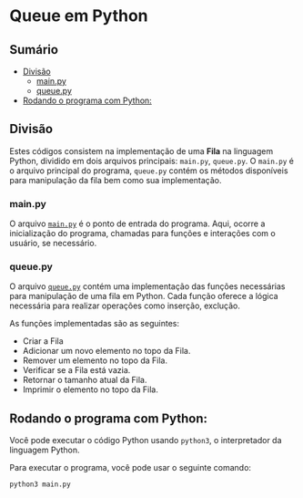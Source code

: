 # Queue em Python

## Sumário 

- [Divisão](#divisão)
    - [main.py](#mainpy)
    - [queue.py](#queuepy)
- [Rodando o programa com Python:](#rodando-o-programa-com-python)
## Divisão

Estes códigos consistem na implementação de uma **Fila** na linguagem Python, dividido em dois arquivos principais: `main.py`, `queue.py`. O `main.py` é o arquivo principal do programa, `queue.py` contém os métodos disponíveis para manipulação da fila bem como sua implementação.

### main.py

O arquivo <a href="https://github.com/FabioHenriqueFarias/algorithms-And-Data-Dtructures/blob/main/Data_Structures/4_Queue/Python/main.py">`main.py`</a> é o ponto de entrada do programa. Aqui, ocorre a inicialização do programa, chamadas para funções e interações com o usuário, se necessário.

### queue.py

O arquivo <a href="https://github.com/FabioHenriqueFarias/algorithms-And-Data-Dtructures/blob/main/Data_Structures/4_Queue/Python/queue.py">`queue.py`</a> contém uma implementação das funções necessárias para manipulação de uma fila em Python. Cada função oferece a lógica necessária para realizar operações como inserção, exclução.

As funções implementadas são as seguintes:

- Criar a Fila
- Adicionar um novo elemento no topo da Fila.
- Remover um elemento no topo da Fila.
- Verificar se a Fila está vazia.  
- Retornar o tamanho atual da Fila.
- Imprimir o elemento no topo da Fila.

## Rodando o programa com Python:

Você pode executar o código Python usando `python3`, o interpretador da linguagem Python. 

Para executar o programa, você pode usar o seguinte comando:

```
python3 main.py
```